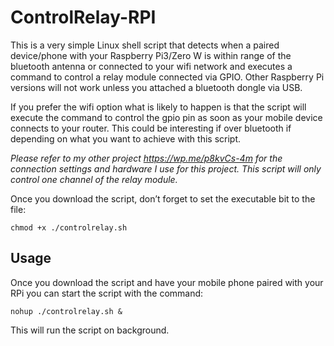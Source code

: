 # ControlRelay-RPI

This is a very simple Linux shell script that detects when a paired device/phone with your Raspberry Pi3/Zero W is within range of the bluetooth antenna or connected to your wifi network and executes a command to control a relay module connected via GPIO. Other Raspberry Pi versions will not work unless you attached a bluetooth dongle via USB.

If you prefer the wifi option what is likely to happen is that the script will execute the command to control the gpio pin as soon as your mobile device connects to your router. This could be interesting if over bluetooth if depending on what you want to achieve with this script.

_Please refer to my other project https://wp.me/p8kvCs-4m for the connection settings and hardware I use for this project. This script will only control one channel of the relay module._

Once you download the script, don’t forget to set the executable bit to the file:
```
chmod +x ./controlrelay.sh
```

## Usage
Once you download the script and have your mobile phone paired with your RPi you can start the script with the command:
```
nohup ./controlrelay.sh &
```

This will run the script on background.
